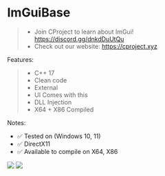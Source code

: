 # ImGuiBase

>  - Join CProject to learn about ImGui! https://discord.gg/dnkdDuUtQu
>  - Check out our website: https://cproject.xyz

Features:
>  - C++ 17
>  - Clean code
>  - External
>  - UI Comes with this
>  - DLL Injection
>  - X64 + X86 Compiled
 
Notes:
  - ✅ Tested on (Windows 10, 11)
  - ✅ DirectX11
  - ✅ Available to compile on X64, X86

![](https://github.com/xo1337/ImGuiBase/blob/main/Image1.png)
![](https://github.com/xo1337/ImGuiBase/blob/main/Image2.png)
